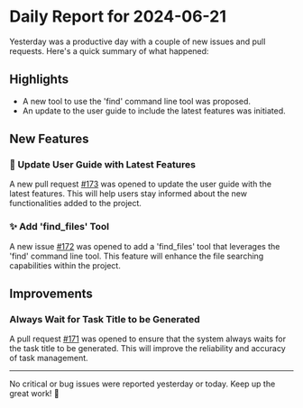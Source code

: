 # Daily Report for 2024-06-21

Yesterday was a productive day with a couple of new issues and pull requests. Here's a quick summary of what happened:

## Highlights
- A new tool to use the 'find' command line tool was proposed.
- An update to the user guide to include the latest features was initiated.

## New Features
### 📝 Update User Guide with Latest Features
A new pull request [#173](https://github.com/PR-Pilot-AI/pr-pilot/pull/173) was opened to update the user guide with the latest features. This will help users stay informed about the new functionalities added to the project.

### ✨ Add 'find_files' Tool
A new issue [#172](https://github.com/PR-Pilot-AI/pr-pilot/issues/172) was opened to add a 'find_files' tool that leverages the 'find' command line tool. This feature will enhance the file searching capabilities within the project.

## Improvements
### Always Wait for Task Title to be Generated
A pull request [#171](https://github.com/PR-Pilot-AI/pr-pilot/pull/171) was opened to ensure that the system always waits for the task title to be generated. This will improve the reliability and accuracy of task management.

---

No critical or bug issues were reported yesterday or today. Keep up the great work! 🚀